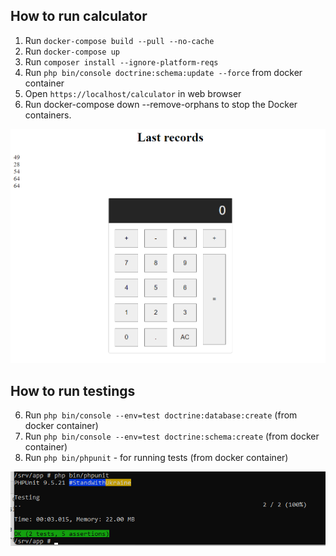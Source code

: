 ## How to run calculator

1. Run `docker-compose build --pull --no-cache`
2. Run `docker-compose up`
3. Run `composer install --ignore-platform-reqs`
4. Run `php bin/console doctrine:schema:update --force` from docker container
5. Open `https://localhost/calculator` in web browser
6. Run docker-compose down --remove-orphans to stop the Docker containers.

![Alt text](docs/calculator.png?raw=true "Example image")

## How to run testings

6. Run `php bin/console --env=test doctrine:database:create` (from docker container)
7. Run `php bin/console --env=test doctrine:schema:create` (from docker container)
8. Run `php bin/phpunit` - for running tests (from docker container)

![Alt text](docs/php_test.png?raw=true "Example image")
